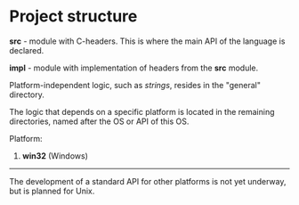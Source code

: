 # Project structure

**src** - module with C-headers. This is where the main API of the language is declared. 

**impl** - module with implementation of headers from the **src** module.

Platform-independent logic, such as *strings*, resides in the "general" directory.

The logic that depends on a specific platform is located in the remaining directories, named after the OS or API of this OS.

Platform:
1. **win32** (Windows)

---

The development of a standard API for other platforms is not yet underway, but is planned for Unix.